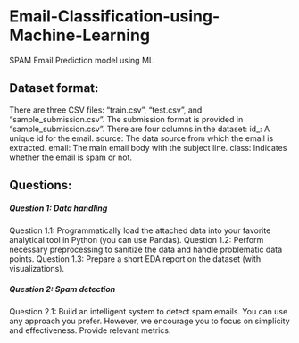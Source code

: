 # Email-Classification-using-Machine-Learning
 SPAM Email Prediction model using ML

## Dataset format:
There are three CSV files: “train.csv”, “test.csv”, and “sample_submission.csv”. The submission format is provided in “sample_submission.csv”. There are four columns in the dataset:
id_: A unique id for the email.
source: The data source from which the email is extracted.
email: The main email body with the subject line.
class: Indicates whether the email is spam or not.

## Questions:

##### Question 1: Data handling
Question 1.1: Programmatically load the attached data into your favorite analytical tool in Python (you can use Pandas).
Question 1.2: Perform necessary preprocessing to sanitize the data and handle problematic data points.
Question 1.3: Prepare a short EDA report on the dataset (with visualizations).
##### Question 2: Spam detection
Question 2.1: Build an intelligent system to detect spam emails. You can use any approach you prefer. However, we encourage you to focus on simplicity and effectiveness. Provide relevant metrics.
